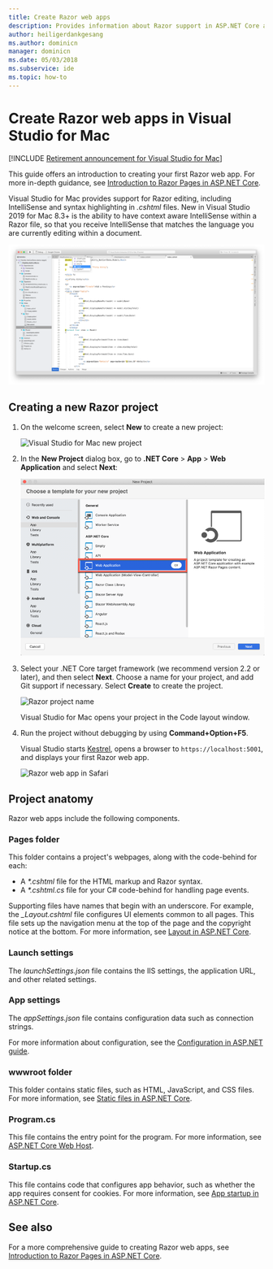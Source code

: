 ```yaml
---
title: Create Razor web apps
description: Provides information about Razor support in ASP.NET Core apps in Visual Studio for Mac.
author: heiligerdankgesang 
ms.author: dominicn
manager: dominicn
ms.date: 05/03/2018
ms.subservice: ide
ms.topic: how-to
---
```

# Create Razor web apps in Visual Studio for Mac

 [!INCLUDE [Retirement announcement for Visual Studio for Mac](includes/vsmac-retirement.md)]

This guide offers an introduction to creating your first Razor web app. For more in-depth guidance, see [Introduction to Razor Pages in ASP.NET Core](/aspnet/core/razor-pages/index).

Visual Studio for Mac provides support for Razor editing, including IntelliSense and syntax highlighting in *.cshtml* files. New in Visual Studio 2019 for Mac 8.3+ is the ability to have context aware IntelliSense within a Razor file, so that you receive IntelliSense that matches the language you are currently editing within a document.

![Razor editing in Visual Studio for Mac](media/razor-2019.png)

## Creating a new Razor project

1. On the welcome screen, select **New** to create a new project:

   ![Visual Studio for Mac new project](media/razor-new.png)
1. In the **New Project** dialog box, go to **.NET Core** > **App** > **Web Application** and select **Next**:

   ![Razor project template](media/razor-new-project1.png)
1. Select your .NET Core target framework (we recommend version 2.2 or later), and then select **Next**. Choose a name for your project, and add Git support if necessary. Select **Create** to create the project.

   ![Razor project name](media/razor-new-project2.png)

   Visual Studio for Mac opens your project in the Code layout window.
1. Run the project without debugging by using **Command+Option+F5**.

   Visual Studio starts [Kestrel](/aspnet/core/fundamentals/servers/kestrel), opens a browser to `https://localhost:5001`, and displays your first Razor web app.

   ![Razor web app in Safari](media/razor-webapp.png)

## Project anatomy

Razor web apps include the following components.

### Pages folder

This folder contains a project's webpages, along with the code-behind for each:
- A *\*.cshtml* file for the HTML markup and Razor syntax.
- A *\*.cshtml.cs* file for your C# code-behind for handling page events.

Supporting files have names that begin with an underscore. For example, the *\_Layout.cshtml* file configures UI elements common to all pages. This file sets up the navigation menu at the top of the page and the copyright notice at the bottom. For more information, see [Layout in ASP.NET Core](/aspnet/core/mvc/views/layout).

### Launch settings

The *launchSettings.json* file contains the IIS settings, the application URL, and other related settings.

### App settings

The *appSettings.json* file contains configuration data such as connection strings.

For more information about configuration, see the [Configuration in ASP.NET guide](/aspnet/core/fundamentals/configuration/index).

### wwwroot folder

This folder contains static files, such as HTML, JavaScript, and CSS files. For more information, see [Static files in ASP.NET Core](/aspnet/core/fundamentals/static-files).

### Program.cs

This file contains the entry point for the program. For more information, see [ASP.NET Core Web Host](/aspnet/core/fundamentals/host/web-host).

### Startup.cs

This file contains code that configures app behavior, such as whether the app requires consent for cookies. For more information, see [App startup in ASP.NET Core](/aspnet/core/fundamentals/startup).

## See also

For a more comprehensive guide to creating Razor web apps, see [Introduction to Razor Pages in ASP.NET Core](/aspnet/core/razor-pages/index).
